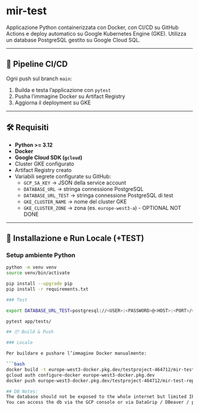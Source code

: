 # mir-test

Applicazione Python containerizzata con Docker, con CI/CD su GitHub Actions e deploy automatico su Google Kubernetes Engine (GKE). Utilizza un database PostgreSQL gestito su Google Cloud SQL.

---

## 🚀 Pipeline CI/CD

Ogni push sul branch `main`:

1. Builda e testa l’applicazione con `pytest`
2. Pusha l’immagine Docker su Artifact Registry
3. Aggiorna il deployment su GKE

---

## 🛠️ Requisiti

- **Python >= 3.12**
- **Docker**
- **Google Cloud SDK (`gcloud`)**
- Cluster GKE configurato
- Artifact Registry creato
- Variabili segrete configurate su GitHub:
  - `GCP_SA_KEY` → JSON della service account
  - `DATABASE_URL` → stringa connessione PostgreSQL
  - `DATABASE_URL_TEST` → stringa connessione PostgreSQL di test
  - `GKE_CLUSTER_NAME` → nome del cluster GKE
  - `GKE_CLUSTER_ZONE` → zona (es. `europe-west3-a`) - OPTIONAL NOT DONE

---

## 🧰 Installazione e Run Locale (+TEST)

### Setup ambiente Python

```bash
python -m venv venv
source venv/bin/activate

pip install --upgrade pip
pip install -r requirements.txt

### Test 

export DATABASE_URL_TEST=postgresql://<USER>:<PASSWORD>@<HOST>:<PORT>/<DBNAME> (This should be not the prod db url)

pytest app/tests/

## 📦 Build & Push

### Locale

Per buildare e pushare l’immagine Docker manualmente:

```bash
docker build -t europe-west3-docker.pkg.dev/testproject-464712/mir-test-repo/mir-test:latest .
gcloud auth configure-docker europe-west3-docker.pkg.dev
docker push europe-west3-docker.pkg.dev/testproject-464712/mir-test-repo/mir-test:latest

## DB Notes:
The database should not be exposed to the whole internet but limited IPs (if any) and in prod you should use VPCs to protect it.
You can access the db via the GCP console or via DataGrip / DBeaver / pgAdmin ... 